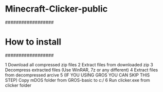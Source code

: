 # Minecraft-Clicker-public
##################
# How to install #
##################

1 Download all compressed zip files
2 Extract files from downloaded zip
3 Decompress extracted files (Use WinRAR, 7z or any different)
4 Extract files from decompressed arcive
5 (IF YOU USING GROS YOU CAN SKIP THIS STEP) Copy mDOS folder from GROS-basic to c:/ 
6 Run clicker.exe from clicker folder
